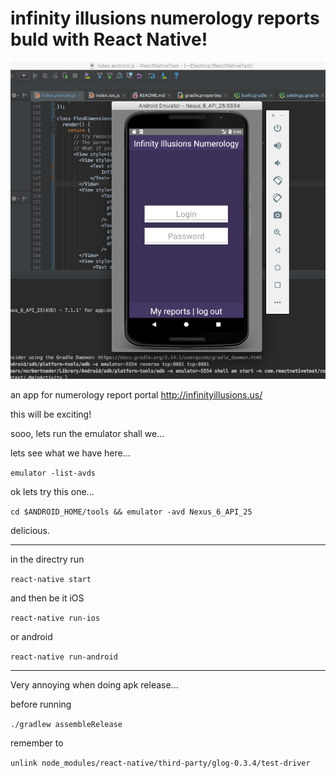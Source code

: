 # infinity illusions numerology reports buld with React Native!
![screen of infinity illutions login page](https://github.com/NorbertNader/nativeReactFun/blob/master/media/screen.png)

an app for numerology report portal http://infinityillusions.us/

this will be exciting!

sooo, lets run the emulator shall we...

lets see what we have here...

`emulator -list-avds`

ok lets try this one...

`cd $ANDROID_HOME/tools && emulator -avd Nexus_6_API_25`

delicious.

***

in the directry run

`react-native start`

and then be it iOS 

`react-native run-ios`

or android 

`react-native run-android`

***

Very annoying when doing apk release...

before running

`./gradlew assembleRelease`

remember to 

`unlink node_modules/react-native/third-party/glog-0.3.4/test-driver`
